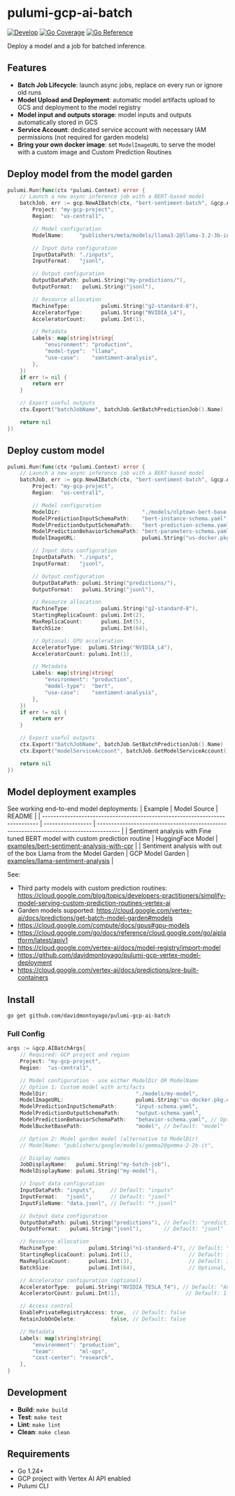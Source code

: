 # pulumi-gcp-ai-batch

[![Develop](https://github.com/davidmontoyago/pulumi-gcp-ai-batch/actions/workflows/develop.yaml/badge.svg)](https://github.com/davidmontoyago/pulumi-gcp-ai-batch/actions/workflows/develop.yaml) [![Go Coverage](https://raw.githubusercontent.com/wiki/davidmontoyago/pulumi-gcp-ai-batch/coverage.svg)](https://raw.githack.com/wiki/davidmontoyago/pulumi-gcp-ai-batch/coverage.html) [![Go Reference](https://pkg.go.dev/badge/github.com/davidmontoyago/pulumi-gcp-ai-batch.svg)](https://pkg.go.dev/github.com/davidmontoyago/pulumi-gcp-ai-batch)

Deploy a model and a job for batched inference.

## Features

- **Batch Job Lifecycle**: launch async jobs, replace on every run or ignore old runs
- **Model Upload and Deployment**: automatic model artifacts upload to GCS and deployment to the model registry
- **Model input and outputs storage**: model inputs and outputs automatically stored in GCS
- **Service Account**: dedicated service account with necessary IAM permissions (not required for garden models)
- **Bring your own docker image**: set `ModelImageURL` to serve the model with a custom image and Custom Prediction Routines


## Deploy model from the model garden
```go
pulumi.Run(func(ctx *pulumi.Context) error {
    // Launch a new async inference job with a BERT-based model
    batchJob, err := gcp.NewAIBatch(ctx, "bert-sentiment-batch", &gcp.AIBatchArgs{
        Project: "my-gcp-project",
        Region:  "us-central1",

        // Model configuration
        ModelName:     "publishers/meta/models/llama3-2@llama-3.2-3b-instruct",

        // Input data configuration
        InputDataPath: "./inputs",
        InputFormat:   "jsonl",

        // Output configuration
        OutputDataPath: pulumi.String("my-predictions/"),
        OutputFormat:   pulumi.String("jsonl"),

        // Resource allocation
        MachineType:          pulumi.String("g2-standard-8"),
        AcceleratorType:      pulumi.String("NVIDIA_L4"),
        AcceleratorCount:     pulumi.Int(1),

        // Metadata
        Labels: map[string]string{
            "environment": "production",
            "model-type":  "llama",
            "use-case":    "sentiment-analysis",
        },
    })
    if err != nil {
        return err
    }

    // Export useful outputs
    ctx.Export("batchJobName", batchJob.GetBatchPredictionJob().Name)

    return nil
})
```

## Deploy custom model
```go
pulumi.Run(func(ctx *pulumi.Context) error {
    // Launch a new async inference job with a BERT-based model
    batchJob, err := gcp.NewAIBatch(ctx, "bert-sentiment-batch", &gcp.AIBatchArgs{
        Project: "my-gcp-project",
        Region:  "us-central1",

        // Model configuration
        ModelDir:                          "./models/nlptown-bert-base-multilingual-uncased-sentiment",
        ModelPredictionInputSchemaPath:    "bert-instance-schema.yaml",
        ModelPredictionOutputSchemaPath:   "bert-prediction-schema.yaml",
        ModelPredictionBehaviorSchemaPath: "bert-parameters-schema.yaml",
        ModelImageURL:                     pulumi.String("us-docker.pkg.dev/vertex-ai/prediction/tf2-cpu.2-15:latest"),

        // Input data configuration
        InputDataPath: "./inputs",
        InputFormat:   "jsonl",

        // Output configuration
        OutputDataPath: pulumi.String("predictions/"),
        OutputFormat:   pulumi.String("jsonl"),

        // Resource allocation
        MachineType:          pulumi.String("g2-standard-8"),
        StartingReplicaCount: pulumi.Int(2),
        MaxReplicaCount:      pulumi.Int(5),
        BatchSize:            pulumi.Int(64),

        // Optional: GPU acceleration
        AcceleratorType:  pulumi.String("NVIDIA_L4"),
        AcceleratorCount: pulumi.Int(1),

        // Metadata
        Labels: map[string]string{
            "environment": "production",
            "model-type":  "bert",
            "use-case":    "sentiment-analysis",
        },
    })
    if err != nil {
        return err
    }

    // Export useful outputs
    ctx.Export("batchJobName", batchJob.GetBatchPredictionJob().Name)
    ctx.Export("modelServiceAccount", batchJob.GetModelServiceAccount().Email)

    return nil
})
```

## Model deployment examples
See working end-to-end model deployments:
| Example                                                                      | Model Source      | README                                                                                 |
| ---------------------------------------------------------------------------- | ----------------- | -------------------------------------------------------------------------------------- |
| Sentiment analysis with Fine tuned BERT model with custom prediction routine | HuggingFace Model | [examples/bert-sentiment-analysis-with-cpr](examples/bert-sentiment-analysis-with-cpr) |
| Sentiment analysis with out of the box Llama from the Model Garden           | GCP Model Garden  | [examples/llama-sentiment-analysis](examples/llama-sentiment-analysis)                 |


See:
- Third party models with custom prediction routines: https://cloud.google.com/blog/topics/developers-practitioners/simplify-model-serving-custom-prediction-routines-vertex-ai
- Garden models supported: https://cloud.google.com/vertex-ai/docs/predictions/get-batch-model-garden#models
- https://cloud.google.com/compute/docs/gpus#gpu-models
- https://cloud.google.com/go/docs/reference/cloud.google.com/go/aiplatform/latest/apiv1
- https://cloud.google.com/vertex-ai/docs/model-registry/import-model
- https://github.com/davidmontoyago/pulumi-gcp-vertex-model-deployment
- https://cloud.google.com/vertex-ai/docs/predictions/pre-built-containers

## Install

```bash
go get github.com/davidmontoyago/pulumi-gcp-ai-batch
```

### Full Config

```go
args := &gcp.AIBatchArgs{
    // Required: GCP project and region
    Project: "my-gcp-project",
    Region:  "us-central1",

    // Model configuration - use either ModelDir OR ModelName
    // Option 1: Custom model with artifacts
    ModelDir:                            "./models/my-model",
    ModelImageURL:                       pulumi.String("us-docker.pkg.dev/vertex-ai/prediction/tf2-cpu.2-15:latest"),
    ModelPredictionInputSchemaPath:      "input-schema.yaml",
    ModelPredictionOutputSchemaPath:     "output-schema.yaml",
    ModelPredictionBehaviorSchemaPath:   "behavior-schema.yaml", // Optional
    ModelBucketBasePath:                 "model", // Default: "model"

    // Option 2: Model garden model (alternative to ModelDir)
    // ModelName: "publishers/google/models/gemma2@gemma-2-2b-it",

    // Display names
    JobDisplayName:   pulumi.String("my-batch-job"),
    ModelDisplayName: pulumi.String("my-model"),

    // Input data configuration
    InputDataPath: "inputs",     // Default: "inputs"
    InputFormat:   "jsonl",      // Default: "jsonl"
    InputFileName: "data.jsonl", // Default: "*.jsonl"

    // Output data configuration
    OutputDataPath: pulumi.String("predictions"), // Default: "predictions"
    OutputFormat:   pulumi.String("jsonl"),       // Default: "jsonl"

    // Resource allocation
    MachineType:          pulumi.String("n1-standard-4"), // Default: "n1-standard-4"
    StartingReplicaCount: pulumi.Int(1),                  // Default: 1
    MaxReplicaCount:      pulumi.Int(3),                  // Default: 3
    BatchSize:            pulumi.Int(64),                 // Optional, auto-configured if not set

    // Accelerator configuration (optional)
    AcceleratorType:  pulumi.String("NVIDIA_TESLA_T4"), // Default: "ACCELERATOR_TYPE_UNSPECIFIED"
    AcceleratorCount: pulumi.Int(1),                     // Default: 1

    // Access control
    EnablePrivateRegistryAccess: true,  // Default: false
    RetainJobOnDelete:           false, // Default: false

    // Metadata
    Labels: map[string]string{
        "environment": "production",
        "team":        "ml-ops",
        "cost-center": "research",
    },
}
```

## Development

- **Build**: `make build`
- **Test**: `make test`
- **Lint**: `make lint`
- **Clean**: `make clean`

## Requirements

- Go 1.24+
- GCP project with Vertex AI API enabled
- Pulumi CLI

